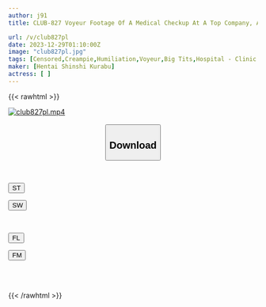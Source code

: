 ```yaml
---
author: j91
title: CLUB-827 Voyeur Footage Of A Medical Checkup At A Top Company, A Busty Female Employee With An Estimated ○ Cup Size

url: /v/club827pl
date: 2023-12-29T01:10:00Z
image: "club827pl.jpg"
tags: [Censored,Creampie,Humiliation,Voyeur,Big Tits,Hospital - Clinic	 ]
maker: [Hentai Shinshi Kurabu]
actress: [ ]
---
```



{{< rawhtml >}}

<div class="video" data-videoid="KWleA2qRlmt0007">
    <a href="javascript:;">
        <img src="/v/club827pl/club827pl.jpg" width="WIDTH" height="HEIGHT" alt="club827pl.mp4" loading="lazy">
    </a>
</div>

<script type="text/javascript" src="https://j91.asia/asset/on-demand-st.js"></script>

<br>
  <link rel="stylesheet" href="https://j91.asia/asset/bs5.css">
  
  <center>
  <button class="btn btn-primary" type="button" data-bs-toggle="collapse" data-bs-target=".multi-collapse" aria-expanded="false" aria-controls="multiCollapseExample1 multiCollapseExample2"><h2>Download</h2></button></center>
</p>
<div class="row">
  <div class="col">
    <div class="collapse multi-collapse" id="multiCollapseExample1">
      <div class="card card-body">
	      	      <br>
<div class="buttons">  
<p><a href="https://streamtape.to/v/KWleA2qRlmt0007" target="_blank"><button class="btn-hover color-3"><i class="fa fa-download"></i> ST</button></a></p>
<p><a href="https://flaswish.com/zozi58gexe3j" target="_blank"><button class="btn-hover color-2"><i class="fa fa-download"></i> SW</button></a></p></div>
    </div>
  </div>
</div>
  <div class="col">
    <div class="collapse multi-collapse" id="multiCollapseExample2">
      <div class="card card-body">
	      <br>
<div class="buttons">
<p><a href="javascript:;" target="_blank"><button class="btn-hover color-9"><i class="fa fa-download"></i> FL</button></a></p>
<p><a href="javascript:;" target="_blank"><button class="btn-hover color-8"><i class="fa fa-download"></i> FM</button></a></p></div>
<br><br>
      </div>
    </div>
  </div>
</div>

{{< /rawhtml >}}